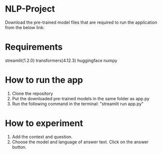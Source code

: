 # NLP-Project

Download the pre-trained model files that are required to run the application from the below link:

# Requirements
streamlit(1.2.0)
transformers(4.12.3)
huggingface
numpy

# How to run the app
1. Clone the repository
2. Put the downloaded pre-trained models in the same folder as app.py
3. Run the following command in the terminal: "streamlit run app.py"

# How to experiment
1. Add the context and question.
2. Choose the model and language of answer text. Click on the answer button.
